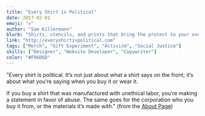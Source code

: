 ```yaml
---
title: "Every Shirt is Political"
date: 2017-02-01
emoji: "✊"
author: "Sam Killermann"
blurb: "Shirts, stencils, and prints that bring the protest to your everyday"
link: "http://everyshirtispolitical.com"
tags: ["Merch", "Gift Experiment", "Activism", "Social Justice"]
skills: ["Designer", "Website Developer", "Copywriter"]
color: "#F96D6D"
---
```


"Every shirt is political. It’s not just about what a shirt says on the front; it’s about what you’re saying when you buy it or wear it.

If you buy a shirt that was manufactured with unethical labor, you’re making a statement in favor of abuse. The same goes for the corporation who you buy it from, or the materials it’s made with." (from the [About Page](https://everyshirtispolitical.com/about/))
